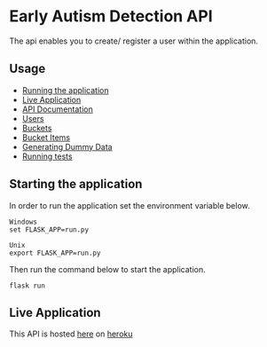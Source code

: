 # Early Autism Detection API

The api enables you to create/ register a user within the application.

## Usage
- [Running the application](#starting-the-application)
- [Live Application](#live-application)
- [API Documentation](#api-documentation)
- [Users](#users)
- [Buckets](#buckets)
- [Bucket Items](#bucketitems)
- [Generating Dummy Data](#generating-dummy-data)
- [Running tests](#running-tests)


## Starting the application
In order to run the application set the environment
variable below.
```
Windows
set FLASK_APP=run.py

Unix
export FLASK_APP=run.py
```
Then run the command below to start the application.
```
flask run
```

## Live Application
This API is hosted [here](https://datax-ead-api.herokuapp.com/) on [heroku](heroku.com)
